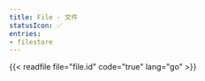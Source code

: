 ```yaml
---
title: File - 文件
statusIcon: ✅
entries:
- filestore
---
```


{{< readfile file="file.id" code="true" lang="go" >}}
